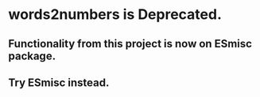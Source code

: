 # words2numbers is Deprecated. 

## Functionality from this project is now on ESmisc package.

## Try ESmisc instead.
